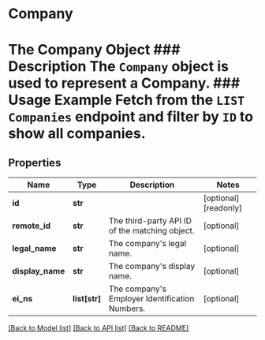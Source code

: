 # Company

# The Company Object ### Description The `Company` object is used to represent a Company.  ### Usage Example Fetch from the `LIST Companies` endpoint and filter by `ID` to show all companies.
## Properties
Name | Type | Description | Notes
------------ | ------------- | ------------- | -------------
**id** | **str** |  | [optional] [readonly] 
**remote_id** | **str** | The third-party API ID of the matching object. | [optional] 
**legal_name** | **str** | The company&#39;s legal name. | [optional] 
**display_name** | **str** | The company&#39;s display name. | [optional] 
**ei_ns** | **list[str]** | The company&#39;s Employer Identification Numbers. | [optional] 

[[Back to Model list]](../README.md#documentation-for-models) [[Back to API list]](../README.md#documentation-for-api-endpoints) [[Back to README]](../README.md)


